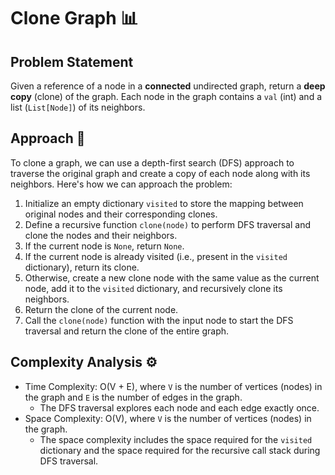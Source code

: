 # Clone Graph 📊

## Problem Statement

Given a reference of a node in a **connected** undirected graph, return a **deep copy** (clone) of the graph. Each node in the graph contains a `val` (int) and a list (`List[Node]`) of its neighbors.

## Approach 🌟

To clone a graph, we can use a depth-first search (DFS) approach to traverse the original graph and create a copy of each node along with its neighbors. Here's how we can approach the problem:

1. Initialize an empty dictionary `visited` to store the mapping between original nodes and their corresponding clones.
2. Define a recursive function `clone(node)` to perform DFS traversal and clone the nodes and their neighbors.
3. If the current node is `None`, return `None`.
4. If the current node is already visited (i.e., present in the `visited` dictionary), return its clone.
5. Otherwise, create a new clone node with the same value as the current node, add it to the `visited` dictionary, and recursively clone its neighbors.
6. Return the clone of the current node.
7. Call the `clone(node)` function with the input node to start the DFS traversal and return the clone of the entire graph.

## Complexity Analysis ⚙️

- Time Complexity: O(V + E), where `V` is the number of vertices (nodes) in the graph and `E` is the number of edges in the graph.
  - The DFS traversal explores each node and each edge exactly once.
- Space Complexity: O(V), where `V` is the number of vertices (nodes) in the graph.
  - The space complexity includes the space required for the `visited` dictionary and the space required for the recursive call stack during DFS traversal.
